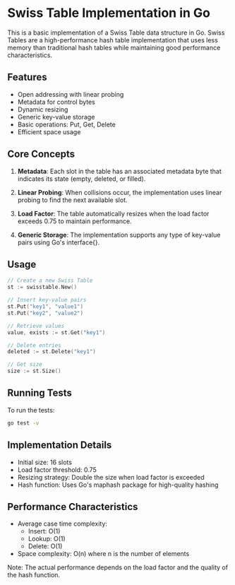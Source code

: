# Swiss Table Implementation in Go

This is a basic implementation of a Swiss Table data structure in Go. Swiss Tables are a high-performance hash table implementation that uses less memory than traditional hash tables while maintaining good performance characteristics.

## Features

- Open addressing with linear probing
- Metadata for control bytes
- Dynamic resizing
- Generic key-value storage
- Basic operations: Put, Get, Delete
- Efficient space usage

## Core Concepts  

1. **Metadata**: Each slot in the table has an associated metadata byte that indicates its state (empty, deleted, or filled).

2. **Linear Probing**: When collisions occur, the implementation uses linear probing to find the next available slot.

3. **Load Factor**: The table automatically resizes when the load factor exceeds 0.75 to maintain performance.

4. **Generic Storage**: The implementation supports any type of key-value pairs using Go's interface{}.

## Usage

```go
// Create a new Swiss Table
st := swisstable.New()

// Insert key-value pairs
st.Put("key1", "value1")
st.Put("key2", "value2")

// Retrieve values
value, exists := st.Get("key1")

// Delete entries
deleted := st.Delete("key1")

// Get size
size := st.Size()
```

## Running Tests

To run the tests:

```bash
go test -v
```

## Implementation Details

- Initial size: 16 slots
- Load factor threshold: 0.75
- Resizing strategy: Double the size when load factor is exceeded
- Hash function: Uses Go's maphash package for high-quality hashing

## Performance Characteristics

- Average case time complexity:
  - Insert: O(1)
  - Lookup: O(1)
  - Delete: O(1)
- Space complexity: O(n) where n is the number of elements

Note: The actual performance depends on the load factor and the quality of the hash function.
